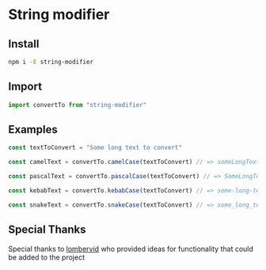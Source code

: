 # String modifier

## Install

```bash
npm i -E string-modifier
```

## Import

```js
import convertTo from "string-modifier"
```

## Examples

```js
const textToConvert = "Some long text to convert"

const camelText = convertTo.camelCase(textToConvert) // => someLongTextToConvert

const pascalText = convertTo.pascalCase(textToConvert) // => SomeLongTextToConvert

const kebabText = convertTo.kebabCase(textToConvert) // => some-long-text-to-convert

const snakeText = convertTo.snakeCase(textToConvert) // => some_long_text_to_convert
```

## Special Thanks

Special thanks to [lombervid](https://github.com/lombervid) who provided ideas for functionality that could be added to the project
